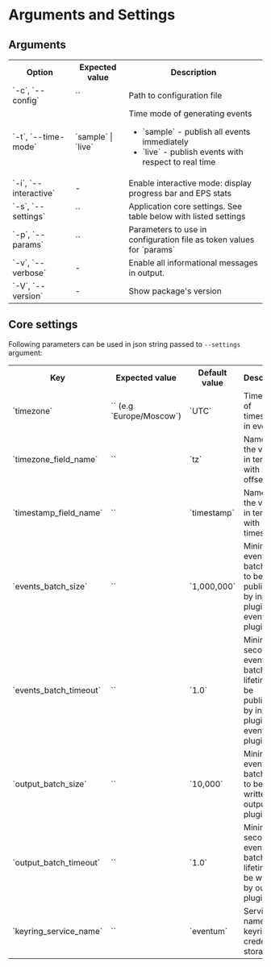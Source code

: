 # Arguments and Settings

## Arguments
<table>
    <th>Option</th>
    <th>Expected value</th>
    <th>Description</th>
    <tr>
        <td>`-c`, `--config`</td>
        <td>`<filepath>`</td>
        <td>Path to configuration file</td>
    </tr>
    <tr>
        <td>`-t`, `--time-mode`</td>
        <td>`sample` | `live`</td>
        <td>
            Time mode of generating events
            <ul>
                <li>`sample` - publish all events immediately</li>
                <li>`live` - publish events with respect to real time</li>
            </ul>
        </td>
    </tr>
    <tr>
        <td>`-i`, `--interactive`</td>
        <td>-</td>
        <td>Enable interactive mode: display progress bar and EPS stats</td>
    </tr>
    <tr>
        <td>`-s`, `--settings`</td>
        <td>`<json string>`</td>
        <td>Application core settings. See table below with listed settings</td>
    </tr>
    <tr>
        <td>`-p`, `--params`</td>
        <td>`<json string>`</td>
        <td>Parameters to use in configuration file as token values for `params`</td>
    </tr>
    <tr>
        <td>`-v`, `--verbose`</td>
        <td>-</td>
        <td>Enable all informational messages in output.</td>
    </tr>
        <tr>
        <td>`-V`, `--version`</td>
        <td>-</td>
        <td>Show package's version</td>
    </tr>
</table>

## Core settings
Following parameters can be used in json string passed to `--settings` argument:

<table>
    <th>Key</th>
    <th>Expected value</th>
    <th>Default value</th>
    <th>Description</th>
    <tr>
        <td>`timezone`</td>
        <td>`<zone name>` (e.g `Europe/Moscow`)</td>
        <td>`UTC`</td>
        <td>Time zone of timestamps in events</td>
    </tr>
    <tr>
        <td>`timezone_field_name`</td>
        <td>`<string>`</td>
        <td>`tz`</td>
        <td>Name of the variable in template with zone offset</td>
    </tr>
    <tr>
        <td>`timestamp_field_name`</td>
        <td>`<string>`</td>
        <td>`timestamp`</td>
        <td>Name of the variable in template with timestamp</td>
    </tr>
    <tr>
        <td>`events_batch_size`</td>
        <td>`<int>`</td>
        <td>`1,000,000`</td>
        <td>Minimal events batch size to be published by input plugin to event plugin</td>
    </tr>
    <tr>
        <td>`events_batch_timeout`</td>
        <td>`<float>`</td>
        <td>`1.0`</td>
        <td>Minimal seconds of events batch lifetime to be published by input plugin to event plugin</td>
    </tr>
    <tr>
        <td>`output_batch_size`</td>
        <td>`<int>`</td>
        <td>`10,000`</td>
        <td>Minimal events batch size to be written by output plugin</td>
    </tr>
    <tr>
        <td>`output_batch_timeout`</td>
        <td>`<float>`</td>
        <td>`1.0`</td>
        <td>Minimal seconds of events batch lifetime to be written by output plugin</td>
    </tr>
    <tr>
        <td>`keyring_service_name`</td>
        <td>`<string>`</td>
        <td>`eventum`</td>
        <td>Service name for keyring credentials storage</td>
    </tr>
</table>
